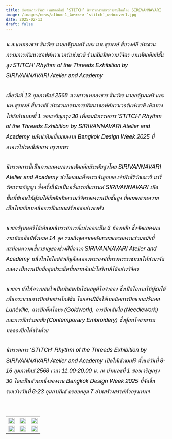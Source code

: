 ```yaml
---
title: สัมผัสความวิจิตร งานหัตถศิลป์ ‘STITCH’ นิทรรศการงานปักระดับโลกโดย SIRIVANNAVARI
image: /images/news/album-1_นิทรรศการ-‘stitch’_webcover1.jpg
date: 2025-02-13
draft: false
---
```

<style>
    body {
        color: black;
    }

    h3 {
        color: #ca2031;
        font-family: "IBM Plex Sans Thai", sans-serif;
        font-weight: bold;
        font-size: 26px;
        line-height: 1.8;
    }

    h4 {
        color: black;
        font-family: "IBM Plex Sans Thai", sans-serif;
        font-weight: bold;
        font-size: 20px;
        line-height: 1.8;
    }

h5 {
        color: black;
        font-family: "sarabun", sans-serif;
        font-weight: lighter;
        font-size: 18px;
        line-height: 1.8;
    }
</style>

##### น.ส.แพทองธาร ชินวัตร นายกรัฐมนตรี และ นพ.สุรพงษ์ สืบวงศ์ลี ประธานกรรมการพัฒนาซอฟต์พาวเวอร์แห่งชาติ ร่วมสัมผัสความวิจิตร งานหัตถศิลป์ชั้นสูง STITCH’ Rhythm of the Threads Exhibition by SIRIVANNAVARI Atelier and Academy 

##### เมื่อวันที่ 13 กุมภาพันธ์ 2568 นางสาวแพทองธาร ชินวัตร นายกรัฐมนตรี และ นพ.สุรพงษ์ สืบวงศ์ลี ประธานกรรมการพัฒนาซอฟต์พาวเวอร์แห่งชาติ เดินทางไปยังบ้านเลขที่ 1 ซอยเจริญกรุง 30 เพื่อชมนิทรรศการ ‘STITCH’ Rhythm of the Threads Exhibition by SIRIVANNAVARI Atelier and Academy หลังนำทีมเยี่ยมชมงาน Bangkok Design Week 2025 ที่อาคารไปรษณีย์กลาง กรุงเทพฯ

##### นิทรรศการนี้เป็นการแสดงผลงานหัตถศิลป์ระดับสูงโดย SIRIVANNAVARI Atelier and Academy นำโดยสมเด็จพระเจ้าลูกเธอ เจ้าฟ้าสิริวัณณวรี นารีรัตนราชกัญญา ซึ่งครั้งนี้นับเป็นครั้งแรกที่แบรนด์ SIRIVANNAVARI เปิดพื้นที่พิเศษให้ผู้ชมได้สัมผัสกับความวิจิตรของงานปักชั้นสูง ที่ผสมผสานความเป็นไทยกับเทคนิคการปักแบบฝรั่งเศสอย่างลงตัว

##### นายกรัฐมนตรีได้เดินชมนิทรรศการที่แบ่งออกเป็น 3 ห้องหลัก ซึ่งจัดแสดงผลงานหัตถศิลป์ทั้งหมด 14 ชุด รวมถึงชุดจากคลังสะสมและผลงานร่วมสมัยที่สะท้อนความเชี่ยวชาญของช่างฝีมือจาก SIRIVANNAVARI Atelier and Academy หนึ่งในไฮไลต์สำคัญคือฉลองพระองค์ที่ทรงพระราชทานให้นำมาจัดแสดง เป็นงานปักมือสุดประณีตที่ผสานศิลปะโอริกามิได้อย่างวิจิตร

##### นายกฯ ยังให้ความสนใจเป็นพิเศษกับโซนสตูดิโอจำลอง ซึ่งเปิดโอกาสให้ผู้ชมได้เห็นกระบวนการปักผ้าอย่างใกล้ชิด โดยช่างฝีมือใช้เทคนิคการปักแบบฝรั่งเศส Lunéville, การปักดิ้นโลหะ (Goldwork), การปักเส้นใย (Needlework) และการปักร่วมสมัย (Contemporary Embroidery) ซึ่งผู้สนใจสามารถทดลองปักได้จริงด้วย

##### นิทรรศการ ‘STITCH’ Rhythm of the Threads Exhibition by SIRIVANNAVARI Atelier and Academy เปิดให้เข้าชมฟรี ตั้งแต่วันที่ 8-16 กุมภาพันธ์ 2568 เวลา 11.00-20.00 น. ณ บ้านเลขที่ 1 ซอยเจริญกรุง 30 โดยเป็นส่วนหนึ่งของงาน Bangkok Design Week 2025 ที่จัดขึ้นระหว่างวันที่ 8-23 กุมภาพันธ์ ครอบคลุม 7 ย่านสร้างสรรค์ทั่วกรุงเทพฯ

<p><br></p>
<table style="width: 100%; border-collapse: collapse; border: 0px solid rgb(255, 255, 255);">
    <tbody>
        <tr>
            <td style="width: 33.3333%; border: 0px solid rgb(255, 255, 255);"><img src="/images/album-1_นิทรรศการ-‘stitch’_x_1.jpg" style="width: 100%;object-fit;"><br></td>
            <td style="width: 33.3333%; border: 0px solid rgb(255, 255, 255);"><img src="/images/album-1_นิทรรศการ-‘stitch’_x_4.jpg" style="width: 100%;object-fit;"><br></td>
            <td style="width: 33.3333%; border: 0px solid rgb(255, 255, 255);"><img src="/images/album-1_นิทรรศการ-‘stitch’_x_6.jpg" style="width: 100%;object-fit;"><br></td>
        </tr>

<tr>
            <td style="width: 33.3333%; border: 0px solid rgb(255, 255, 255);"><img src="/images/album-1_นิทรรศการ-‘stitch’_x_2.jpg" style="width: 100%;object-fit;"><br></td>
            <td style="width: 33.3333%; border: 0px solid rgb(255, 255, 255);"><img src="/images/album-1_นิทรรศการ-‘stitch’_x_5.jpg" style="width: 100%;object-fit;"><br></td>
            <td style="width: 33.3333%; border: 0px solid rgb(255, 255, 255);"><img src="/images/album-1_นิทรรศการ-‘stitch’_x_7.jpg" style="width: 100%;object-fit;"><br></td>
        </tr>
        </tr>
    </tbody>
</table>
